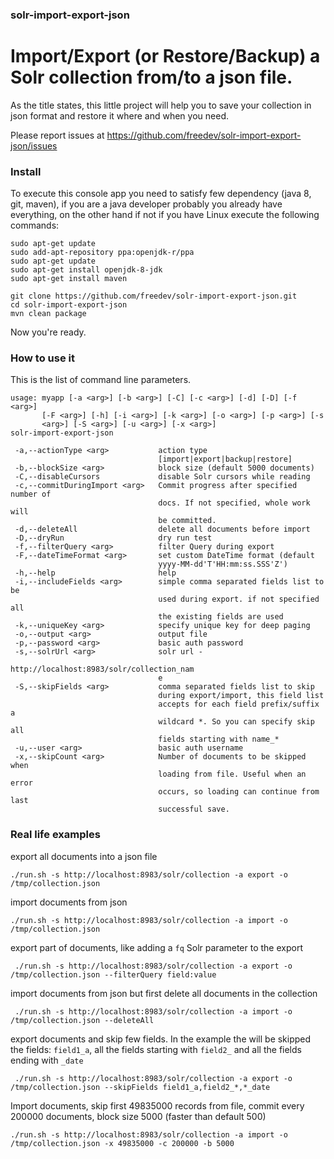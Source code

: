### solr-import-export-json

# Import/Export (or Restore/Backup) a Solr collection from/to a json file.

As the title states, this little project will help you to save your collection in json format and restore it where and when you need.

Please report issues at https://github.com/freedev/solr-import-export-json/issues

### Install

To execute this console app you need to satisfy few dependency (java 8, git, maven), if you are a java developer probably you already have everything, on the other hand if not if you have Linux execute the following commands:

    sudo apt-get update
    sudo add-apt-repository ppa:openjdk-r/ppa
    sudo apt-get update
    sudo apt-get install openjdk-8-jdk
    sudo apt-get install maven
  
    git clone https://github.com/freedev/solr-import-export-json.git
    cd solr-import-export-json
    mvn clean package

Now you're ready.

### How to use it

This is the list of command line parameters.

    usage: myapp [-a <arg>] [-b <arg>] [-C] [-c <arg>] [-d] [-D] [-f <arg>]
           [-F <arg>] [-h] [-i <arg>] [-k <arg>] [-o <arg>] [-p <arg>] [-s
           <arg>] [-S <arg>] [-u <arg>] [-x <arg>]
    solr-import-export-json
    
     -a,--actionType <arg>           action type
                                     [import|export|backup|restore]
     -b,--blockSize <arg>            block size (default 5000 documents)
     -C,--disableCursors             disable Solr cursors while reading
     -c,--commitDuringImport <arg>   Commit progress after specified number of
                                     docs. If not specified, whole work will
                                     be committed.
     -d,--deleteAll                  delete all documents before import
     -D,--dryRun                     dry run test
     -f,--filterQuery <arg>          filter Query during export
     -F,--dateTimeFormat <arg>       set custom DateTime format (default
                                     yyyy-MM-dd'T'HH:mm:ss.SSS'Z')
     -h,--help                       help
     -i,--includeFields <arg>        simple comma separated fields list to be
                                     used during export. if not specified all
                                     the existing fields are used
     -k,--uniqueKey <arg>            specify unique key for deep paging
     -o,--output <arg>               output file
     -p,--password <arg>             basic auth password
     -s,--solrUrl <arg>              solr url -
                                     http://localhost:8983/solr/collection_nam
                                     e
     -S,--skipFields <arg>           comma separated fields list to skip
                                     during export/import, this field list
                                     accepts for each field prefix/suffix a
                                     wildcard *. So you can specify skip all
                                     fields starting with name_*
     -u,--user <arg>                 basic auth username
     -x,--skipCount <arg>            Number of documents to be skipped when
                                     loading from file. Useful when an error
                                     occurs, so loading can continue from last
                                     successful save.

### Real life examples

export all documents into a json file

    ./run.sh -s http://localhost:8983/solr/collection -a export -o /tmp/collection.json

import documents from json

    ./run.sh -s http://localhost:8983/solr/collection -a import -o /tmp/collection.json 

export part of documents, like adding a `fq`  Solr parameter to the export

     ./run.sh -s http://localhost:8983/solr/collection -a export -o /tmp/collection.json --filterQuery field:value

import documents from json but first delete all documents in the collection

     ./run.sh -s http://localhost:8983/solr/collection -a import -o /tmp/collection.json --deleteAll

export documents and skip few fields. In the example the will be skipped the fields: `field1_a`, all the fields starting with `field2_` and all the fields ending with `_date`

     ./run.sh -s http://localhost:8983/solr/collection -a export -o /tmp/collection.json --skipFields field1_a,field2_*,*_date

Import documents, skip first 49835000 records from file, commit every 200000 documents, block size 5000 (faster than default 500) 

    ./run.sh -s http://localhost:8983/solr/collection -a import -o /tmp/collection.json -x 49835000 -c 200000 -b 5000 
